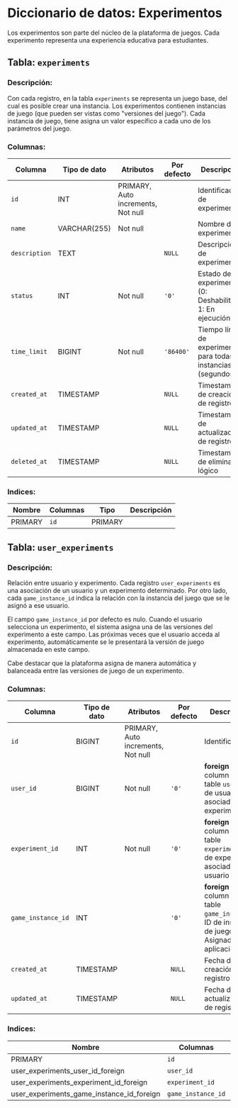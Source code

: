 # Diccionario de datos: Experimentos

Los experimentos son parte del núcleo de la plataforma de juegos.
Cada experimento representa una experiencia educativa para estudiantes.

## Tabla: `experiments`

### Descripción: 
Con cada registro, en la tabla `experiments` se representa un juego base, del cual es posible crear una instancia.
Los experimentos contienen instancias de juego (que pueden ser vistas como "versiones del juego").
Cada instancia de juego, tiene asigna un valor específico a cada uno de los parámetros del juego.

### Columnas: 

| Columna | Tipo de dato | Atributos | Por defecto | Descripción |
| --- | --- | --- | --- | ---  |
| `id` | INT | PRIMARY, Auto increments, Not null |   | Identificador de experimento |
| `name` | VARCHAR(255) | Not null |   | Nombre de experimento |
| `description` | TEXT |  | `NULL` | Descripción de experimento |
| `status` | INT | Not null | `'0'` | Estado de experimento (0: Deshabilitado, 1: En ejecución)  |
| `time_limit` | BIGINT | Not null | `'86400'` | Tiempo límite de experimento para todas las instancias (segundos) |
| `created_at` | TIMESTAMP |  | `NULL` | Timestamp de creación de registro |
| `updated_at` | TIMESTAMP |  | `NULL` | Timestamp de actualización de registro  |
| `deleted_at` | TIMESTAMP |  | `NULL` | Timestamp de eliminado lógico |


### Indices: 

| Nombre | Columnas | Tipo | Descripción |
| --- | --- | --- | --- |
| PRIMARY | `id` | PRIMARY |   |


## Tabla: `user_experiments`

### Descripción: 
Relación entre usuario y experimento.
Cada registro `user_experiments` es una asociación de un usuario y un experimento determinado.
Por otro lado, cada `game_instance_id` indica la relación con la instancia del juego que se le asignó a ese usuario.

El campo `game_instance_id` por defecto es nulo. Cuando el usuario selecciona un experimento, el sistema asigna una de las versiones del experimento a este campo. Las próximas veces que el usuario acceda al experimento, automáticamente se le presentará la versión de juego almacenada en este campo.

Cabe destacar que la plataforma asigna de manera automática y balanceada entre las versiones de juego de un experimento.

### Columnas: 

| Columna | Tipo de dato | Atributos | Por defecto | Descripción |
| --- | --- | --- | --- | ---  |
| `id` | BIGINT | PRIMARY, Auto increments, Not null |   | Identificador  |
| `user_id` | BIGINT | Not null | `'0'` |  **foreign key** to column `id` on table `users`. ID de usuario asociado a experimento |
| `experiment_id` | INT | Not null | `'0'` |  **foreign key** to column `id` on table `experiments`. ID de experimento asociado a usuario |
| `game_instance_id` | INT |  | `'0'` |  **foreign key** to column `id` on table `game_instances`. ID de instancia de juego. Asignado por la aplicación |
| `created_at` | TIMESTAMP |  | `NULL` |  Fecha de creación de registro |
| `updated_at` | TIMESTAMP |  | `NULL` |  Fecha de actualización de registro |


### Indices: 

| Nombre | Columnas | Tipo | Descripción |
| --- | --- | --- | --- |
| PRIMARY | `id` | PRIMARY |   |
| user_experiments_user_id_foreign | `user_id` | INDEX |   |
| user_experiments_experiment_id_foreign | `experiment_id` | INDEX |   |
| user_experiments_game_instance_id_foreign | `game_instance_id` | INDEX |   |
